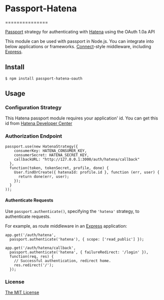 # Passport-Hatena
===============

[Passport](http://passportjs.org/) strategy for authenticating with [Hatena](http://www.hatena.ne.jp/) using the OAuth 1.0a API

This module can be used with passport in Node.js.
You can integrate into below applications or frameworks.
[Connect](http://www.senchalabs.org/connect/)-style middleware, including
[Express](http://expressjs.com/).

## Install

    $ npm install passport-hatena-oauth

## Usage

### Configuration Strategy

This Hatena passport module requires your application' id. 
You can get this id from [Hatena Developer Center](http://developer.hatena.ne.jp/ja/documents/auth/apis/oauth)

### Authorization Endpoint

    passport.use(new HatenaStrategy({
        consumerKey: HATENA_CONSUMER_KEY,
        consumerSecret: HATENA_SECRET_KEY,
        callbackURL: "http://127.0.0.1:3000/auth/hatena/callback"
      },
      function(token, tokenSecret, profile, done) {
        User.findOrCreate({ hatenaId: profile.id }, function (err, user) {
          return done(err, user);
        });
      }
    ));

#### Authenticate Requests

Use `passport.authenticate()`, specifying the `'hatena'` strategy, to
authenticate requests.

For example, as route middleware in an [Express](http://expressjs.com/)
application:

    app.get('/auth/hatena',
      passport.authenticate('hatena'), { scope: ['read_public'] });
    
    app.get('/auth/hatena/callback',
      passport.authenticate('hatena', { failureRedirect: '/login' }),
      function(req, res) {
        // Successful authentication, redirect home.
        res.redirect('/');
      });

### License

[The MIT License](http://opensource.org/licenses/MIT)

